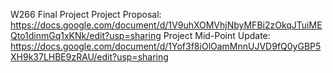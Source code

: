 W266 Final Project
Project Proposal: https://docs.google.com/document/d/1V9uhXOMVhjNbyMFBi2zOkqJTuiMEQto1dinmGq1xKNk/edit?usp=sharing
Project Mid-Point Update: https://docs.google.com/document/d/1Yof3f8iOlOamMnnUJVD9fQ0yGBP5XH9k37LHBE9zRAU/edit?usp=sharing
